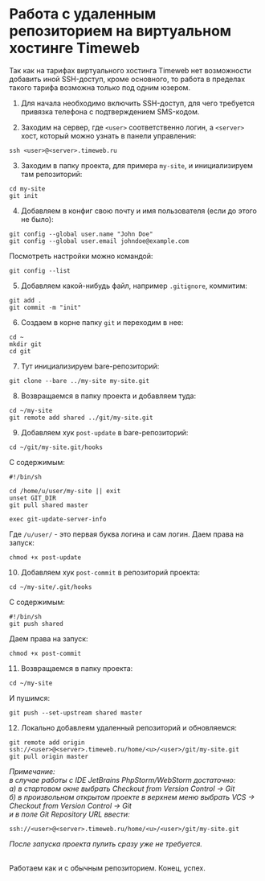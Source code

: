 # Работа с удаленным репозиторием на виртуальном хостинге Timeweb

Так как на тарифах виртуального хостинга Timeweb нет возможности добавить иной SSH-доступ, кроме основного, то работа в пределах такого тарифа возможна только под одним юзером.

1) Для начала необходимо включить SSH-доступ, для чего требуется привязка телефона с подтверждением SMS-кодом.

2) Заходим на сервер, где `<user>` соответственно логин, а `<server>` хост, который можно узнать в панели управления:
```
ssh <user>@<server>.timeweb.ru
```

3) Заходим в папку проекта, для примера `my-site`, и инициализируем там репозиторий:
```
cd my-site
git init
```

4) Добавляем в конфиг свою почту и имя пользователя (если до этого не было):
```
git config --global user.name "John Doe"
git config --global user.email johndoe@example.com
```
Посмотреть настройки можно командой:
```
git config --list
```

5) Добавляем какой-нибудь файл, например `.gitignore`, коммитим:
```
git add .
git commit -m "init"
```

6) Создаем в корне папку `git` и переходим в нее:
```
cd ~
mkdir git
cd git
```

7) Тут инициализируем bare-репозиторий:
```
git clone --bare ../my-site my-site.git
```

8) Возвращаемся в папку проекта и добавляем туда:
```
cd ~/my-site
git remote add shared ../git/my-site.git

```

9) Добавляем хук `post-update` в bare-репозиторий:
```
cd ~/git/my-site.git/hooks
```
С содержимым:
```
#!/bin/sh

cd /home/u/user/my-site || exit
unset GIT_DIR
git pull shared master

exec git-update-server-info
```
Где `/u/user/` - это первая буква логина и сам логин. Даем права на запуск:
```
chmod +x post-update
```

10) Добавляем хук `post-commit` в репозиторий проекта:
```
cd ~/my-site/.git/hooks
```
С содержимым:
```
#!/bin/sh
git push shared
```
Даем права на запуск:
```
chmod +x post-commit
```

11) Возвращаемся в папку проекта:
```
cd ~/my-site
```
И пушимся:
```
git push --set-upstream shared master
```

12) Локально добавлеям удаленный репозиторий и обновляемся:
```
git remote add origin ssh://<user>@<server>.timeweb.ru/home/<u>/<user>/git/my-site.git
git pull origin master
```

<i>Примечание:<br>
в случае работы с IDE JetBrains PhpStorm/WebStorm достаточно:<br>
а) в стартовом окне выбрать Checkout from Version Control -> Git
<br>
б) в произвольном открытом проекте в верхнем меню выбрать VCS -> Checkout from Version Control -> Git
<br>
и в поле Git Repository URL ввести:<br></i>
```
ssh://<user>@<server>.timeweb.ru/home/<u>/<user>/git/my-site.git
```
<i>После запуска проекта пулить сразу уже не требуется.</i><br><br>

Работаем как и с обычным репозиторием. Конец, успех.

